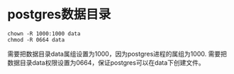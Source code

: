 # postgres数据目录

```shell
chown -R 1000:1000 data
chmod -R 0664 data
```

需要把数据目录data属组设置为1000，因为postgres进程的属组为1000.
需要把数据目录data权限设置为0664，保证postgres可以在data下创建文件。

